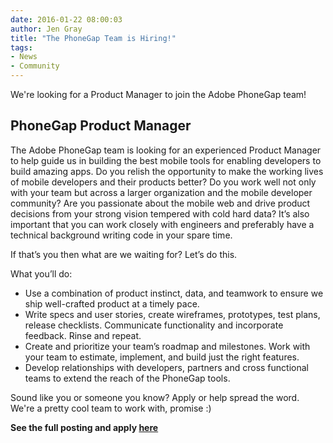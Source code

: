 ```yaml
---
date: 2016-01-22 08:00:03
author: Jen Gray
title: "The PhoneGap Team is Hiring!"
tags:
- News
- Community
---
```


We're looking for a Product Manager to join the Adobe PhoneGap team!

## PhoneGap Product Manager

The Adobe PhoneGap team is looking for an experienced Product Manager to help guide us in building the best mobile tools for enabling developers to build amazing apps. Do you relish the opportunity to make the working lives of mobile developers and their products better? Do you work well not only with your team but across a larger organization and the mobile developer community? Are you passionate about the mobile web and drive product decisions from your strong vision tempered with cold hard data? It’s also important that you can work closely with engineers and preferably have a technical background writing code in your spare time.

If that’s you then what are we waiting for? Let’s do this.

What you’ll do:

- Use a combination of product instinct, data, and teamwork to ensure we ship well-crafted product at a timely pace.
- Write specs and user stories, create wireframes, prototypes, test plans, release checklists. Communicate functionality and incorporate feedback. Rinse and repeat.
- Create and prioritize your team’s roadmap and milestones. Work with your team to estimate, implement, and build just the right features.
- Develop relationships with developers, partners and cross functional teams to extend the reach of the PhoneGap tools.

Sound like you or someone you know? Apply or help spread the word. We're a pretty cool team to work with, promise :)

**See the full posting and apply [here](https://adobe.taleo.net/careersection/2/jobdetail.ftl?job=40613)**
